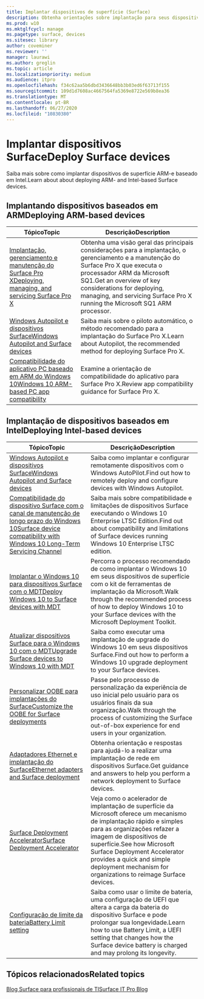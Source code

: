 ```yaml
---
title: Implantar dispositivos de superfície (Surface)
description: Obtenha orientações sobre implantação para seus dispositivos Surface, incluindo informações sobre o MDT, personalização da tela de apresentação, adaptadores Ethernet e Surface Deployment Accelerator.
ms.prod: w10
ms.mktglfcycl: manage
ms.pagetype: surface, devices
ms.sitesec: library
author: coveminer
ms.reviewer: ''
manager: laurawi
ms.author: greglin
ms.topic: article
ms.localizationpriority: medium
ms.audience: itpro
ms.openlocfilehash: f34c62aa5b6dbd3436648bb3b03ed6f63713f155
ms.sourcegitcommit: 109d1d7608ac4667564fa5369e8722e569b8ea36
ms.translationtype: MT
ms.contentlocale: pt-BR
ms.lasthandoff: 06/27/2020
ms.locfileid: "10830380"
---
```

# <span data-ttu-id="32055-103">Implantar dispositivos Surface</span><span class="sxs-lookup"><span data-stu-id="32055-103">Deploy Surface devices</span></span>

<span data-ttu-id="32055-104">Saiba mais sobre como implantar dispositivos de superfície ARM-e baseado em Intel.</span><span class="sxs-lookup"><span data-stu-id="32055-104">Learn about about deploying ARM- and Intel-based Surface devices.</span></span>

## <span data-ttu-id="32055-105">Implantando dispositivos baseados em ARM</span><span class="sxs-lookup"><span data-stu-id="32055-105">Deploying ARM-based devices</span></span>

| <span data-ttu-id="32055-106">Tópico</span><span class="sxs-lookup"><span data-stu-id="32055-106">Topic</span></span> | <span data-ttu-id="32055-107">Descrição</span><span class="sxs-lookup"><span data-stu-id="32055-107">Description</span></span> |
| --- | --- |
| [<span data-ttu-id="32055-108">Implantação, gerenciamento e manutenção do Surface Pro X</span><span class="sxs-lookup"><span data-stu-id="32055-108">Deploying, managing, and servicing Surface Pro X</span></span>](surface-pro-arm-app-management.md) | <span data-ttu-id="32055-109">Obtenha uma visão geral das principais considerações para a implantação, o gerenciamento e a manutenção do Surface Pro X que executa o processador ARM da Microsoft SQ1.</span><span class="sxs-lookup"><span data-stu-id="32055-109">Get an overview of key considerations for deploying, managing, and servicing Surface Pro X running the Microsoft SQ1 ARM processor.</span></span> |
| [<span data-ttu-id="32055-110">Windows Autopilot e dispositivos Surface</span><span class="sxs-lookup"><span data-stu-id="32055-110">Windows Autopilot and Surface devices</span></span>](windows-autopilot-and-surface-devices.md) | <span data-ttu-id="32055-111">Saiba mais sobre o piloto automático, o método recomendado para a implantação do Surface Pro X.</span><span class="sxs-lookup"><span data-stu-id="32055-111">Learn about Autopilot, the recommended method for deploying Surface Pro X.</span></span> |
| [<span data-ttu-id="32055-112">Compatibilidade do aplicativo PC baseado em ARM do Windows 10</span><span class="sxs-lookup"><span data-stu-id="32055-112">Windows 10 ARM-based PC app compatibility</span></span>](surface-pro-arm-app-performance.md) | <span data-ttu-id="32055-113">Examine a orientação de compatibilidade do aplicativo para Surface Pro X.</span><span class="sxs-lookup"><span data-stu-id="32055-113">Review app  compatibility guidance for Surface Pro X.</span></span> |


## <span data-ttu-id="32055-114">Implantação de dispositivos baseados em Intel</span><span class="sxs-lookup"><span data-stu-id="32055-114">Deploying Intel-based devices</span></span> 

| <span data-ttu-id="32055-115">Tópico</span><span class="sxs-lookup"><span data-stu-id="32055-115">Topic</span></span> | <span data-ttu-id="32055-116">Descrição</span><span class="sxs-lookup"><span data-stu-id="32055-116">Description</span></span> |
| --- | --- |
| [<span data-ttu-id="32055-117">Windows Autopilot e dispositivos Surface</span><span class="sxs-lookup"><span data-stu-id="32055-117">Windows Autopilot and Surface devices</span></span>](windows-autopilot-and-surface-devices.md) | <span data-ttu-id="32055-118">Saiba como implantar e configurar remotamente dispositivos com o Windows AutoPilot.</span><span class="sxs-lookup"><span data-stu-id="32055-118">Find out how to remotely deploy and configure devices with Windows Autopilot.</span></span> |
| [<span data-ttu-id="32055-119">Compatibilidade do dispositivo Surface com o canal de manutenção de longo prazo do Windows 10</span><span class="sxs-lookup"><span data-stu-id="32055-119">Surface device compatibility with Windows 10 Long-Term Servicing Channel</span></span>](surface-device-compatibility-with-windows-10-ltsc.md) | <span data-ttu-id="32055-120">Saiba mais sobre compatibilidade e limitações de dispositivos Surface executando o Windows 10 Enterprise LTSC Edition.</span><span class="sxs-lookup"><span data-stu-id="32055-120">Find out about compatibility and limitations of Surface devices running Windows 10 Enterprise LTSC edition.</span></span> |
| [<span data-ttu-id="32055-121">Implantar o Windows 10 para dispositivos Surface com o MDT</span><span class="sxs-lookup"><span data-stu-id="32055-121">Deploy Windows 10 to Surface devices with MDT</span></span>](deploy-windows-10-to-surface-devices-with-mdt.md) | <span data-ttu-id="32055-122">Percorra o processo recomendado de como implantar o Windows 10 em seus dispositivos de superfície com o kit de ferramentas de implantação da Microsoft.</span><span class="sxs-lookup"><span data-stu-id="32055-122">Walk through the recommended process of how to deploy Windows 10 to your Surface devices with the Microsoft Deployment Toolkit.</span></span>|
| [<span data-ttu-id="32055-123">Atualizar dispositivos Surface para o Windows 10 com o MDT</span><span class="sxs-lookup"><span data-stu-id="32055-123">Upgrade Surface devices to Windows 10 with MDT</span></span>](upgrade-surface-devices-to-windows-10-with-mdt.md)| <span data-ttu-id="32055-124">Saiba como executar uma implantação de upgrade do Windows 10 em seus dispositivos Surface.</span><span class="sxs-lookup"><span data-stu-id="32055-124">Find out how to perform a Windows 10 upgrade deployment to your Surface devices.</span></span> |
| [<span data-ttu-id="32055-125">Personalizar OOBE para implantações do Surface</span><span class="sxs-lookup"><span data-stu-id="32055-125">Customize the OOBE for Surface deployments</span></span>](customize-the-oobe-for-surface-deployments.md)| <span data-ttu-id="32055-126">Passe pelo processo de personalização da experiência de uso inicial pelo usuário para os usuários finais da sua organização.</span><span class="sxs-lookup"><span data-stu-id="32055-126">Walk through the process of customizing the Surface out-of-box experience for end users in your organization.</span></span>|
| [<span data-ttu-id="32055-127">Adaptadores Ethernet e implantação do Surface</span><span class="sxs-lookup"><span data-stu-id="32055-127">Ethernet adapters and Surface deployment</span></span>](ethernet-adapters-and-surface-device-deployment.md)| <span data-ttu-id="32055-128">Obtenha orientação e respostas para ajudá-lo a realizar uma implantação de rede em dispositivos Surface.</span><span class="sxs-lookup"><span data-stu-id="32055-128">Get guidance and answers to help you perform a network deployment to Surface devices.</span></span>|
| [<span data-ttu-id="32055-129">Surface Deployment Accelerator</span><span class="sxs-lookup"><span data-stu-id="32055-129">Surface Deployment Accelerator</span></span>](microsoft-surface-deployment-accelerator.md)| <span data-ttu-id="32055-130">Veja como o acelerador de implantação de superfície da Microsoft oferece um mecanismo de implantação rápido e simples para as organizações refazer a imagem de dispositivos de superfície.</span><span class="sxs-lookup"><span data-stu-id="32055-130">See how Microsoft Surface Deployment Accelerator provides a quick and simple deployment mechanism for organizations to reimage Surface devices.</span></span> |
[<span data-ttu-id="32055-131">Configuração de limite da bateria</span><span class="sxs-lookup"><span data-stu-id="32055-131">Battery Limit setting</span></span>](battery-limit.md) | <span data-ttu-id="32055-132">Saiba como usar o limite de bateria, uma configuração de UEFI que altera a carga da bateria do dispositivo Surface e pode prolongar sua longevidade.</span><span class="sxs-lookup"><span data-stu-id="32055-132">Learn how to use Battery Limit, a UEFI setting that changes how the Surface device battery is charged and may prolong its longevity.</span></span>

## <span data-ttu-id="32055-133">Tópicos relacionados</span><span class="sxs-lookup"><span data-stu-id="32055-133">Related topics</span></span>

[<span data-ttu-id="32055-134">Blog Surface para profissionais de TI</span><span class="sxs-lookup"><span data-stu-id="32055-134">Surface IT Pro Blog</span></span>](https://techcommunity.microsoft.com/t5/Surface-IT-Pro-Blog/bg-p/SurfaceITPro)


